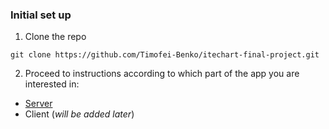 ### Initial set up

1. Clone the repo 
```
git clone https://github.com/Timofei-Benko/itechart-final-project.git
```

2. Proceed to instructions according to which part of the app you are interested in: 
* [Server](server/README.md)
* Client (_will be added later_)
